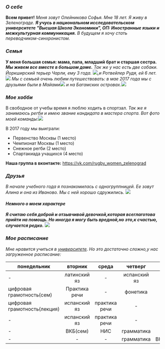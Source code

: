 ### ***О себе***
**Всем привет!** *Меня зовут Олейникова Софья. Мне 18 лет. Я живу в Зеленограде.* ***Я учусь в национальном исследовательском университете "Высшая Школа Экономики", ОП: Иностранные языки и межкультурная коммуникация.*** _В будущем я хочу стать переводчиком-синхронистом._ 

### ***Семья***
**У меня большая семья: мама, папа, младший брат и старшая сестра.** ***Мы живем все вместе в большом доме.*** _Так же у нас есть две собаки. Йоркширский терьер Чарли, ему 3 года. ![](https://pp.userapi.com/c840625/v840625943/483bc/3J7J8YYDcnM.jpg),и Ротвейлер Рудя, ей 6 лет. ![](https://pp.userapi.com/c841325/v841325943/592a0/PwC7geHe8og.jpg)_ *Мы с семьей очень любим путешествовать: в мае 2017 года мы с друзьями были в Майами![](https://pp.userapi.com/c841325/v841325943/592c6/iGRriF4Wz50.jpg) и на Багамских островах.![](https://pp.userapi.com/c841325/v841325943/592d9/M8wfm-Sse1o.jpg)* 

### ***Мое хобби***
В свободное от учебы время я люблю ходить в спортзал. *Так же я занимаюсь регби и имею звание кандидата в мастера спорта. Вот фото моей команды:![](https://pp.userapi.com/c841526/v841526363/5d646/eyQ8y46NOVI.jpg)* 

В 2017 году мы выиграли:
+ Первенство Москвы (1 место)
+ Чемпионат Москвы (1 место)
+ Снежное регби (2 место)
+ Спартакиада учащихся (4 место)

**Наша группа в вконтакте:** <https://vk.com/rugby_women_zelenograd>

### ***Друзья***
_В начале учебного года я познакомилась с одногруппницей. Ее зовут Алина и она из Иваново. Мы с ней хорошо сдружились. ![](https://pp.userapi.com/c834301/v834301363/91e9b/WGzKAQN6UIM.jpg)_

#### ***Немного о моем характере***
***Я считаю себя доброй и отзывчивой девочкой,которая всеглаготова прийти на помощь. Но иногда я могу быть вредной,но это,к счастью, случается редко.*** ![](https://pp.userapi.com/c831209/v831209363/508e1/tD0RiZWyY58.jpg)

### ***Мое расписание***
_Мне нравится учиться в [университете](https://www.hse.ru/). Но это достаточно сложно,у нас загруженное расписание:_

понедельник|вторник|среда|четверг|пятница|суббота
---|:---:|:---:|:---:|:---:|---:
-|латинский яз|-|испанский яз|-|-
цифровая грамотность(сем)|Практика речи|-|фонетика|-|-
цифровая грамотность(лекция)|испанский яз|практика речи|-|-|-
-|испанский яз|практика речи|-|-|-
-|ВКБ(сем)|НИС|грамматика|-|-
-|-|-|грамматика|ВКБ(лекция)|-


